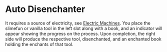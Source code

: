 # Auto Disenchanter
It requires a source of electricity, see [Electric Machines](https://github.com/Slimefun/Slimefun4/wiki/Electric-Machines).
You place the slimefun or vanilla tool in the left slot along with a book, and an indicator will appear showing the progress on the process. Upon completion, the right side will produce the respective tool, disenchanted, and an enchanted book holding the enchants of that tool.
